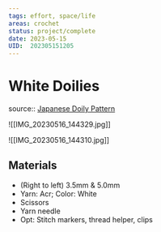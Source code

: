 ```yaml
---
tags: effort, space/life
areas: crochet 
status: project/complete 
date: 2023-05-15
UID:  202305151205
---
```


# White Doilies
source:: [Japanese Doily Pattern](https://youtu.be/mzt57tVCd-U)

![[IMG_20230516_144329.jpg]]

![[IMG_20230516_144310.jpg]]

## Materials
- (Right to left) 3.5mm & 5.0mm 
- Yarn: Acr; Color: White
- Scissors
- Yarn needle
- Opt: Stitch markers, thread helper, clips